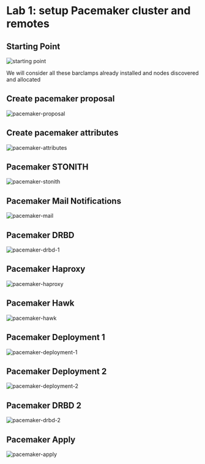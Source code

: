 <!-- .slide: data-state="section-break" id="lab-1" data-menu-title="Lab 1: cluster setup" -->
# Lab 1: setup Pacemaker cluster and remotes


<!-- .slide: data-state="normal" id="starting-point" data-menu-title="Starting Point" -->
## Starting Point

<img class="start" alt="starting point" data-src="images/hands-on/01-starting-point.png" />

We will consider all these barclamps already installed and nodes discovered and allocated


<!-- .slide: data-state="normal" id="pacemaker-proposal" data-menu-title="Pacemaker Proposal" -->
## Create pacemaker proposal

<img class="pacemaker-proposal" alt="pacemaker-proposal" data-src="images/hands-on/02-create-pacemaker-proposal.png" />


<!-- .slide: data-state="normal" id="pacemaker-attributes" data-menu-title="Pacemaker attributes" -->
## Create pacemaker attributes

<img class="pacemaker-attributes" alt="pacemaker-attributes" data-src="images/hands-on/03-pacemaker-attributes.png" />


<!-- .slide: data-state="normal" id="pacemaker-stonith" data-menu-title="Pacemaker STONITH" -->
## Pacemaker STONITH

<img class="pacemaker-stonith" alt="pacemaker-stonith" data-src="images/hands-on/04-pacemaker-stonith.png" />


<!-- .slide: data-state="normal" id="pacemaker-mail" data-menu-title="Pacemaker Mail Notifications" -->
## Pacemaker Mail Notifications

<img class="pacemaker-mail" alt="pacemaker-mail" data-src="images/hands-on/05-pacemaker-mail-notifications.png" />


<!-- .slide: data-state="normal" id="pacemaker-drbd-1" data-menu-title="Pacemaker DRBD" -->
## Pacemaker DRBD

<img class="pacemaker-drbd-1" alt="pacemaker-drbd-1" data-src="images/hands-on/06-pacemaker-drbd-1.png" />


<!-- .slide: data-state="normal" id="pacemaker-haproxy" data-menu-title="Pacemaker Haproxy" -->
## Pacemaker Haproxy

<img class="pacemaker-haproxy" alt="pacemaker-haproxy" data-src="images/hands-on/07-pacemaker-haproxy.png" />


<!-- .slide: data-state="normal" id="pacemaker-hawk" data-menu-title="Pacemaker Hawk" -->
## Pacemaker Hawk

<img class="pacemaker-hawk" alt="pacemaker-hawk" data-src="images/hands-on/08-pacemaker-hawk.png" />


<!-- .slide: data-state="normal" id="pacemaker-deployment-1" data-menu-title="Pacemaker Deployment 1" -->
## Pacemaker Deployment 1

<img class="pacemaker-deployment-1" alt="pacemaker-deployment-1" data-src="images/hands-on/09-pacemaker-deployment-1.png" />


<!-- .slide: data-state="normal" id="pacemaker-deployment-2" data-menu-title="Pacemaker Deployment 2" -->
## Pacemaker Deployment 2

<img class="pacemaker-deployment-2" alt="pacemaker-deployment-2" data-src="images/hands-on/10-pacemaker-deployment-2.png" />


<!-- .slide: data-state="normal" id="pacemaker-drbd-2" data-menu-title="Pacemaker DRBD 2" -->
## Pacemaker DRBD 2

<img class="pacemaker-drbd-2" alt="pacemaker-drbd-2" data-src="images/hands-on/11-pacemaker-drbd-2.png" />


<!-- .slide: data-state="normal" id="pacemaker-apply" data-menu-title="Pacemaker Apply" -->
## Pacemaker Apply

<img class="pacemaker-apply" alt="pacemaker-apply" data-src="images/hands-on/12-pacemaker-apply.png" />
